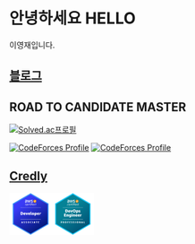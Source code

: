 # 안녕하세요 HELLO

이영재입니다.

## [블로그](https://leeyeongjae1.github.io)

## ROAD TO CANDIDATE MASTER
[![Solved.ac프로필](http://mazassumnida.wtf/api/generate_badge?boj=Rose)](https://solved.ac/Rose)

[![CodeForces Profile](https://cf.leed.at?id=Rose)](https://codeforces.com/profile/Rose)
[![CodeForces Profile](https://cf.leed.at?id=Daisy)](https://codeforces.com/profile/Daisy)

## [Credly](https://www.credly.com/users/yeongjae-lee.e63e4a70/badges)

<img src="badges/aws-certified-developer-associate.png" width="15%" height="15%" align='left'/>
<img src="badges/aws-certified-devops-engineer-professional.png" width="15%" height="15%" align='left'/>